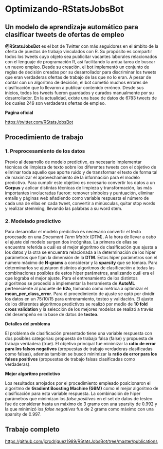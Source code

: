 # Optimizando-RStatsJobsBot

## Un modelo de aprendizaje automático para clasificar tweets de ofertas de empleo

**\@RStatsJobsBot** es el bot de Twitter con más seguidores en el ámbito de la oferta de puestos de trabajo vinculados con R. Su propósito es compartir todos los tweets cuyo objeto sea publicitar vacantes laborales relacionados con el lenguaje de programación R, así facilitando la ardua tarea de buscar un nuevo empleo. Desde su creación, el bot implementó un conjunto de reglas de decisión creadas por su desarrollador para discriminar los tweets que eran verdaderas ofertas de trabajo de las que no lo eran. A pesar de contar con un algoritmo de decisión, el bot cometió muchos errores de clasificación que lo llevaron a publicar contenido erróneo. Desde sus inicios, todos los tweets fueron guardados y curados manualmente por su desarrollador. En la actualidad, existe una base de datos de 6783 tweets de los cuales 249 son verdaderas ofertas de empleo.  

**Pagina oficial**

https://twitter.com/RStatsJobsBot

## Procedimiento de trabajo

### **1.** Preprocesamiento de los datos

Previo al desarrollo de modelo predictivo, es necesario implementar técnicas de limpieza de texto sobre los diferentes tweets con el objetivo de eliminar toda aquello que aporte ruido y de transformar el texto de forma tal de maximizar el aprovechamiento de la información para el modelo predictivo.  Para cumplir este objetivo es necesario convertir los datos a un **Corpus** y aplicar distintas técnicas de limpieza y transformación, las más importantes involucradas fueron: remover símbolos y puntuación, eliminar emails y páginas web añadiendo como variable respuesta el número de cada una de ellas en cada tweet, convertir a minúsculas, quitar stop words y realizar stemming, llevando las palabras a su word stem.  

### **2.** Modelado predictivo

Para desarrollar el modelo predictivo es necesario convertir el texto procesado en una *Document Term Matrix* (DTM). A la hora de llevar a cabo el ajuste del modelo surgen dos incógnitas. La primera de ellas se encuentra referida a cuál es el mejor algoritmo de clasificación que ajusta a los datos y la otra se encuentra relacionada a la determinación de los hiper parámetros que fijan la dimensión de la **DTM**. Estos hiper parámetros son el número máximo de **N-grams** a considerar y la **sparsity** que se tomara. Para determinarlos se ajustaron distintos algoritmos de clasificación a todas las combinaciones posibles de estos hiper parámetros, analizando cuál era el que lograba el mejor ajuste. Para el entrenamiento de los distintos algoritmos se procedió a implementar la herramienta de **AutoML** perteneciente al paquete de **h2o**, tomando como métrica a optimizar el **mean_per_class_error**. Para el procedimiento de ajuste se optó por dividir los datos en un 75/10/15 para entrenamiento, testeo y validación. El ajuste de los diferentes algoritmos predictivos se realizó por medio de **10 fold cross validation** y la selección de los mejores modelos se realizó a través del desempeño en la base de datos de **testeo**.

**Detalles del problema**

El problema de clasificación presentado tiene una variable respuesta con dos posibles categorías: propuesta de trabajo falsa (false) y propuesta de trabajo verdadera (true). El objetivo principal fue minimizar la **ratio de error para los falsos negativos** (propuestas de trabajo verdaderas clasificadas como falsas), además también se buscó minimizar la **ratio de error para los falsos positivos** (propuestas de trabajo falsas clasificadas como verdaderas). 

**Mejor algoritmo predictivo**

Los resultados arrojados por el procedimiento empleado posicionaron el algoritmo de **Gradient Boosting Machine (GBM)** como el mejor algoritmo de clasificación para esta variable respuesta. La combinación de hiper parámetros que minimizan los *false positives* en el set de datos de testeo fue de considerar hasta un máximo de 3 grams con una sparsity de 0.992 y la que minimizó los *false negatives* fue de 2 grams como máximo con una sparsity de 0.997.

## Trabajo completo

https://github.com/jcrodriguez1989/RStatsJobsBot/tree/master/publications
